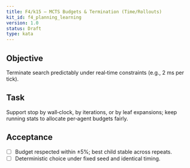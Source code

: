 ```yaml
---
title: F4/k15 — MCTS Budgets & Termination (Time/Rollouts)
kit_id: f4_planning_learning
version: 1.0
status: Draft
type: kata
---
```

## Objective
Terminate search predictably under real‑time constraints (e.g., 2 ms per tick).
## Task
Support stop by wall‑clock, by iterations, or by leaf expansions; keep running stats to allocate per‑agent budgets fairly.
## Acceptance
- [ ] Budget respected within ±5%; best child stable across repeats.
- [ ] Deterministic choice under fixed seed and identical timing.